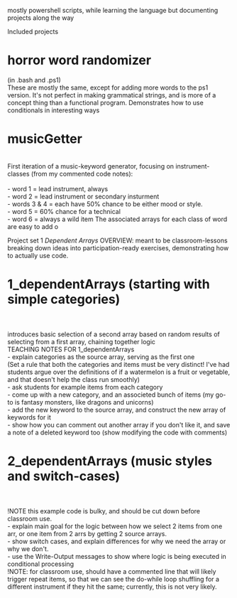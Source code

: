 mostly powershell scripts, while learning the language but documenting projects along the way

Included projects
<h1> horror word randomizer </h1>(in .bash and .ps1) <br/>
    These are mostly the same, except for adding more words to the ps1 version. It's not perfect in making grammatical strings, and is more of a concept thing than a functional program. Demonstrates how to use conditionals in interesting ways
<h1> musicGetter </h1> <br/>
      First iteration of a music-keyword generator, focusing on instrument-classes
      (from my commented code notes): <br/>
        <br/> - word 1 = lead instrument, always
        <br/> - word 2 = lead instrument or secondary insturment
        <br/> - words 3 & 4 = each have 50% chance to be either mood or style.
        <br/> - word 5 = 60% chance for a technical
        <br/> - word 6 = always a wild item
     The associated arrays for each class of word are easy to add o 

Project set 1 *Dependent Arrays*
OVERVIEW: meant to be classroom-lessons breaking down ideas into participation-ready exercises, demonstrating how to actually use code.
<h1>  1_dependentArrays (starting with simple categories) </h1> <br/>
     <br/> introduces basic selection of a second array based on random results of selecting from a first array, chaining together logic
 <br/> TEACHING NOTES FOR 1_dependentArrays
   <br/> -  explain categories as the source array, serving as the first one
 <br/> (Set a rule that both the categories and items must be very distinct! I've had students argue over the definitions of if a watermelon is a fruit or vegetable, and that doesn't help the class run smoothly)
  <br/>  -  ask students for example items from each category
  <br/>  -  come up with a new category, and an associeted bunch of items (my go-to is fantasy monsters, like dragons and unicorns)
   <br/> -  add the new keyword to the source array, and construct the new array of keywords for it
   <br/> -  show how you can comment out another array if you don't like it, and save a note of a deleted keyword too (show modifying the code with comments)

 <h1> 2_dependentArrays (music styles and switch-cases) </h1> <br/>
   <br/> !NOTE this example code is bulky, and should be cut down before classroom use.
   <br/> -  explain main goal for the logic between how we select 2 items from one arr, or one item from 2 arrs by getting 2 source arrays.
   <br/> -  show switch cases, and explain differences for why we need the array or why we don't.
   <br/> -  use the Write-Output messages to show where logic is being executed in conditional processing
 <br/>  !NOTE: for classroom use, should have a commented line that will likely trigger repeat items, so that we can see the do-while loop shuffling for a different instrument if they hit the same; currently, this is not very likely.
